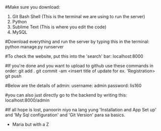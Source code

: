 #Make sure you download: 
1. Git Bash Shell (This is the terminal we are using to run the server)
2. Python
3. Sublime Text (This is where you edit the code)
4. MySQL 

#Download everything and run the server by typing this in the terminal:
python manage.py runserver 

#To check the website, put this into the 'search' bar: 
localhost:8000

#If you're done and you want to upload to github use these commands in order:
git add . 
git commit -am <insert title of update for ex. 'Registration> 
git push 

#Below are the details of admin: 
username: admin
password: lis160

  #you can also just directly go to the backend by writing this:
    localhost:8000/admin

#If all hope is lost, panoorin niyo na lang yung 'Installation and App Set up' and 'My Sql configuration' and 'Git Version' para sa basics. 
- Maria but with a Z

